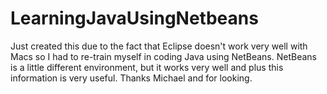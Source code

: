 # LearningJavaUsingNetbeans

Just created this due to the fact that Eclipse doesn't work very well with Macs so I had to re-train myself in coding Java using NetBeans. NetBeans is a little different environment, but it works very well and plus this information is very useful. Thanks Michael and for looking. 
